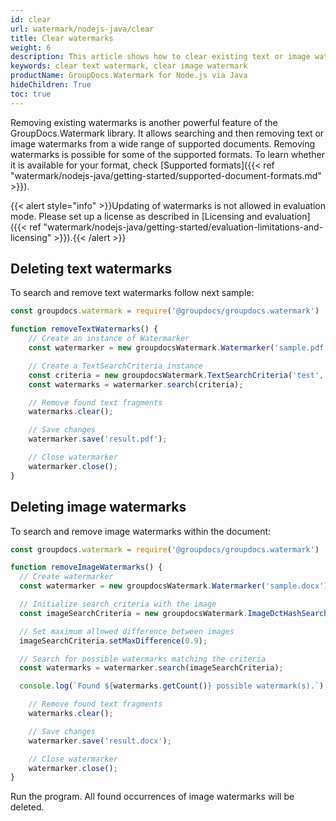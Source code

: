 ```yaml
---
id: clear
url: watermark/nodejs-java/clear
title: Clear watermarks
weight: 6
description: This article shows how to clear existing text or image watermarks.
keywords: clear text watermark, clear image watermark
productName: GroupDocs.Watermark for Node.js via Java
hideChildren: True
toc: true
---
```

Removing existing watermarks is another powerful feature of the GroupDocs.Watermark library. It allows searching and then removing text or image watermarks from a wide range of supported documents. Removing watermarks is possible for some of the supported formats. To learn whether it is available for your format, check [Supported formats]({{< ref "watermark/nodejs-java/getting-started/supported-document-formats.md" >}}).

{{< alert style="info" >}}Updating of watermarks is not allowed in evaluation mode. Please set up a license as described in [Licensing and evaluation]({{< ref "watermark/nodejs-java/getting-started/evaluation-limitations-and-licensing" >}}).{{< /alert >}}

## Deleting text watermarks

To search and remove text watermarks follow next sample:

```js
const groupdocs.watermark = require('@groupdocs/groupdocs.watermark')

function removeTextWatermarks() {
    // Create an instance of Watermarker
    const watermarker = new groupdocsWatermark.Watermarker('sample.pdf');

    // Create a TextSearchCriteria instance
    const criteria = new groupdocsWatermark.TextSearchCriteria('test', false);
    const watermarks = watermarker.search(criteria);

    // Remove found text fragments
    watermarks.clear();

    // Save changes
    watermarker.save('result.pdf');

    // Close watermarker
    watermarker.close();
}
```

## Deleting image watermarks

To search and remove image watermarks within the document:

```js
const groupdocs.watermark = require('@groupdocs/groupdocs.watermark')

function removeImageWatermarks() {
  // Create watermarker
  const watermarker = new groupdocsWatermark.Watermarker('sample.docx');

  // Initialize search criteria with the image
  const imageSearchCriteria = new groupdocsWatermark.ImageDctHashSearchCriteria("logo.png");

  // Set maximum allowed difference between images
  imageSearchCriteria.setMaxDifference(0.9);

  // Search for possible watermarks matching the criteria
  const watermarks = watermarker.search(imageSearchCriteria);

  console.log(`Found ${watermarks.getCount()} possible watermark(s).`);

    // Remove found text fragments
    watermarks.clear();

    // Save changes
    watermarker.save('result.docx');

    // Close watermarker
    watermarker.close();
}

```
Run the program. All found occurrences of image watermarks will be deleted.

